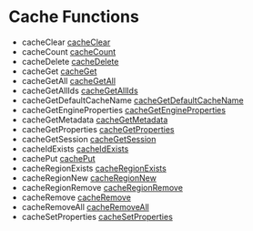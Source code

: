 # Cache Functions

- cacheClear [cacheClear](../functions/cacheClear.md)
- cacheCount [cacheCount](../functions/cacheCount.md)
- cacheDelete [cacheDelete](../functions/cacheDelete.md)
- cacheGet [cacheGet](../functions/cacheGet.md)
- cacheGetAll [cacheGetAll](../functions/cacheGetAll.md)
- cacheGetAllIds [cacheGetAllIds](../functions/cacheGetAllIds.md)
- cacheGetDefaultCacheName [cacheGetDefaultCacheName](../functions/cacheGetDefaultCacheName.md)
- cacheGetEngineProperties [cacheGetEngineProperties](../functions/cacheGetEngineProperties.md)
- cacheGetMetadata [cacheGetMetadata](../functions/cacheGetMetadata.md)
- cacheGetProperties [cacheGetProperties](../functions/cacheGetProperties.md)
- cacheGetSession [cacheGetSession](../functions/cacheGetSession.md)
- cacheIdExists [cacheIdExists](../functions/cacheIdExists.md)
- cachePut [cachePut](../functions/cachePut.md)
- cacheRegionExists [cacheRegionExists](../functions/cacheRegionExists.md)
- cacheRegionNew [cacheRegionNew](../functions/cacheRegionNew.md)
- cacheRegionRemove [cacheRegionRemove](../functions/cacheRegionRemove.md)
- cacheRemove [cacheRemove](../functions/cacheRemove.md)
- cacheRemoveAll [cacheRemoveAll](../functions/cacheRemoveAll.md)
- cacheSetProperties [cacheSetProperties](../functions/cacheSetProperties.md)
